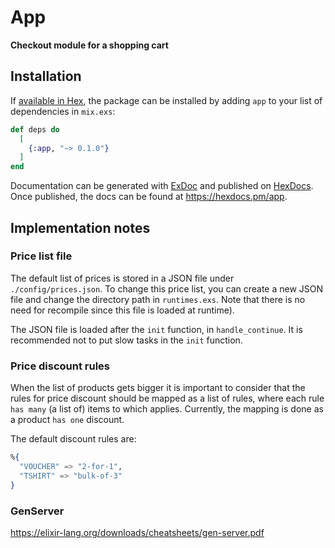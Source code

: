 # App

**Checkout module for a shopping cart**

## Installation

If [available in Hex](https://hex.pm/docs/publish), the package can be installed
by adding `app` to your list of dependencies in `mix.exs`:

```elixir
def deps do
  [
    {:app, "~> 0.1.0"}
  ]
end
```

Documentation can be generated with [ExDoc](https://github.com/elixir-lang/ex_doc)
and published on [HexDocs](https://hexdocs.pm). Once published, the docs can
be found at <https://hexdocs.pm/app>.

## Implementation notes

### Price list file

The default list of prices is stored in a JSON file under `./config/prices.json`. To change this price list, you can create a new JSON file and change the directory path in `runtimes.exs`. Note that there is no need for recompile since this file is loaded at runtime).

The JSON file is loaded after the `init` function, in `handle_continue`. It is recommended not to put slow tasks in the `init` function.

### Price discount rules

When the list of products gets bigger it is important to consider that the rules for price discount should be mapped as a list of rules, where each rule `has many` (a list of) items to which applies. Currently, the mapping is done as a product `has one` discount.

The default discount rules are:

```elixir
%{
  "VOUCHER" => "2-for-1",
  "TSHIRT" => "bulk-of-3"
}
```

### GenServer

https://elixir-lang.org/downloads/cheatsheets/gen-server.pdf
